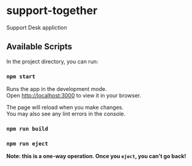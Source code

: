 # support-together
Support Desk appliction

## Available Scripts

In the project directory, you can run:

### `npm start`

Runs the app in the development mode.\
Open [http://localhost:3000](http://localhost:3000) to view it in your browser.

The page will reload when you make changes.\
You may also see any lint errors in the console.

### `npm run build`

### `npm run eject`

**Note: this is a one-way operation. Once you `eject`, you can't go back!**

